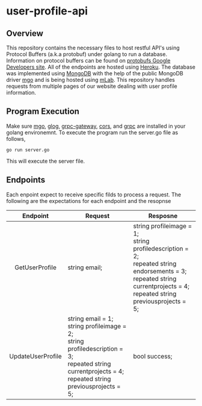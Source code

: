 # user-profile-api

## Overview ##
This repository contains the necessary files to host restful API's using Protocol Buffers (a.k.a protobuf) under golang to run a database. Information on protocol buffers
can be found on [protobufs Google Developers site](https://developers.google.com/protocol-buffers/docs/proto3).
All of the endpoints are hosted using [Heroku](https://www.heroku.com). The database was implemented using [MongoDB](https://mongodb.com)
with the help of the public MongoDB driver [mgo](https://github.com/globalsign/mgo) and is being hosted using [mLab](https://mlab.com).
This repository handles requests from multiple pages of our website dealing with user profile information.

## Program Execution ##
Make sure [mgo](https://github.com/globalsign/mgo), [glog](https://github.com/golang/glog), [grpc-gateway](https://github.com/grpc-ecosystem/grpc-gateway), 
[cors](https://github.com/rs/cors), and [grpc](https://godoc.org/google.golang.org/grpc) are installed in your golang environemnt. To execute the program 
run the server.go file as follows,

	go run server.go

This will execute the server file.

## Endpoints ##
Each enpoint expect to receive specific filds to process a request. The following are the expectations for each endpoint and the resopnse

| Endpoint | Request | Resposne |
|:--------:|---------|----------|
| GetUserProfile | string email; | string profileimage = 1;<br>string profiledescription = 2;<br>repeated string endorsements = 3;<br>repeated string currentprojects = 4;<br>repeated string previousprojects = 5;|
| UpdateUserProfile | string email = 1;<br>string profileimage = 2;<br>string profiledescription = 3;<br>repeated string currentprojects = 4;<br>repeated string previousprojects = 5;| bool success; |
